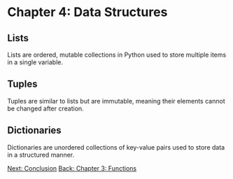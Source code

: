 # Chapter 4: Data Structures

## Lists

Lists are ordered, mutable collections in Python used to store multiple items in a single variable.

## Tuples

Tuples are similar to lists but are immutable, meaning their elements cannot be changed after creation.

## Dictionaries

Dictionaries are unordered collections of key-value pairs used to store data in a structured manner.

[Next: Conclusion](conclusion.md)
[Back: Chapter 3: Functions](functions.md)
